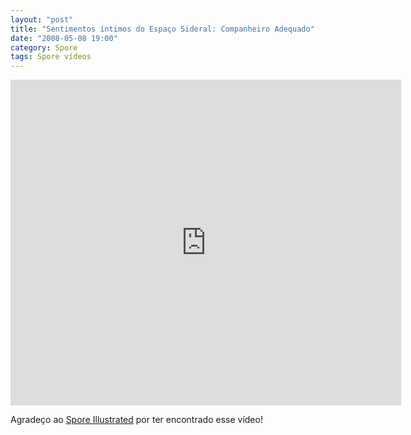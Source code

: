 ```yaml
---
layout: "post"
title: "Sentimentos íntimos do Espaço Sideral: Companheiro Adequado"
date: "2008-05-08 19:00"
category: Spore
tags: Spore vídeos
---
```


<iframe width="625" height="521" src="https://www.youtube-nocookie.com/embed/XmoRrR6WLC4" frameborder="0" allow="accelerometer; autoplay; encrypted-media; gyroscope; picture-in-picture" allowfullscreen></iframe>

Agradeço ao [Spore Illustrated](http://spore.strategyplanet.gamespy.com/) por ter encontrado esse vídeo!

